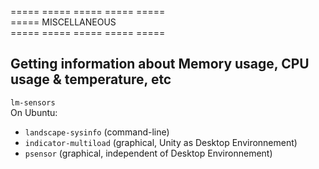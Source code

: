 
===== ===== ===== ===== =====  
===== MISCELLANEOUS  
===== ===== ===== ===== =====  

## Getting information about Memory usage, CPU usage & temperature, etc
`lm-sensors`  
On Ubuntu:  
- `landscape-sysinfo` (command-line)  
- `indicator-multiload` (graphical, Unity as Desktop Environnement)  
- `psensor` (graphical, independent of Desktop Environnement)  

